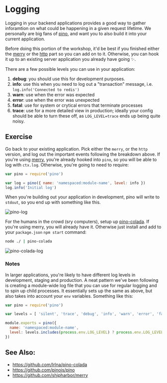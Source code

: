 # Logging

Logging in your backend applications provides a good way to gather inforamtion
on what could be happening in a given request lifetime. We personally are big
fans of [pino](https://github.com/pinojs/pino), and want you to also build it
into your current application. 

Before doing this portion of the workshop, it'd be best if you finished either
the [merry](/merrryyyy) or the [http](/simple-http) part so you can add on to
it. Otherwise, you can hook it up to an existing server application you already
have going ✨.

There are a few possible levels you can use in your application:

1. __debug__: you should use this for development purposes.
2. __info__: use this when you need to log out a "transaction" message, i.e.
   `log.info('Connected to redis')`
3. __warn__: use when the error was expected
4. __error__: use when the error was unexpected
5. __fatal__: use for system or crytical errors that terminate processes 
6. __trace__: use for a more detailed view in production; ideally your config
   should be able to turn these off, as `LOG_LEVEL=trace` ends up being quite
   noisy. 

## Exercise

Go back to your existing application. Pick either the `merry`, or the `http`
version, and log out the important events following the breakdown above. If
you're using [merry](github.com/shipharbor/merry), you're already hooked into
`pino`, so you will be able to log with `ctx.log`. Otherwise, you're going to
need to require:

```js
var pino = require('pino')

var log = pino({ name: 'namespaced:module-name', level: info })
log.info('Initial log')
```

When you're building out your application in development, pino will write to
`stdout`, so you end up with something like this.

![pino-log](../assets/pino-log.png)

For the humans in the crowd (sry computers), setup up
[pino-colada](github.com/lrlna/pino-colada). If you're using merry, you will
already have it. Otherwise just install and add to your `package.json` `npm
start` command:

```sh
node ./ | pino-colada
```

![pino-colada-log](../assets/pino-colada-log.png)

###  Notes
In larger applications, you're likely to have different log levels in
development, staging and production. A neat pattern we've been following is
creating a module-wide log file that you can use for regular logging and to
spin up child processes. It essentially sets up the same as above, but also
takes into account your `env` variables. Something like this:

```js
var pino = require('pino')

var levels = [ 'silent', 'trace', 'debug', 'info', 'warn', 'error', 'fatal' ]

module.exports = pino({
  name: 'namespaced:module-name',
  level: levels.includes(process.env.LOG_LEVEL) ? process.env.LOG_LEVEL : 'info'
})
```

## See Also:
- https://github.com/lrlna/pino-colada
- https://github.com/pinojs/pino
- https://github.com/shipharbor/merry
